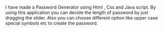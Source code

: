 I have made a Password Generator using Html , Css and Java script. By using this application you can decide the length of password by just dragging the slider. Also you can choose different option like upper case special symbols etc to create the password.

